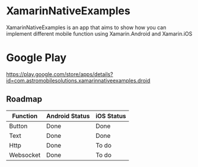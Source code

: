 # XamarinNativeExamples
XamarinNativeExamples is an app that aims to show how you can implement different mobile function using Xamarin.Android and Xamarin.iOS

# Google Play
https://play.google.com/store/apps/details?id=com.astromobilesolutions.xamarinnativeexamples.droid

## Roadmap

| Function  | Android Status | iOS Status |
| ------------- | ------------- | ------------- |
| Button  | Done  | Done  |
| Text | Done  | Done  |
| Http  | Done  | To do  |
| Websocket | Done  | To do  |
